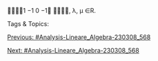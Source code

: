 1
−1
0
−1
, λ, µ ∈R.

   Tags & Topics:
   

[Previous: #Analysis-Lineare_Algebra-230308_568](Analysis-Lineare_Algebra-230308_568.md)

[Next: #Analysis-Lineare_Algebra-230308_568](Analysis-Lineare_Algebra-230308_568.md)